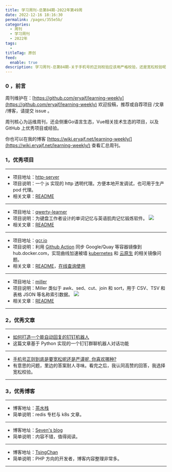 ```yaml
---
title: 学习周刊-总第84期-2022年第49周
date: 2022-12-16 18:16:30
permalink: /pages/355e5b/
categories:
  - 周刊
  - 学习周刊
  - 2022年
tags:
  -
titleTag: 原创
feed:
  enable: true
description: 学习周刊-总第84期-关于手机号的正则校验应该用严格校验，还是宽松校验呢
---
```


### 0 ，前言

周刊维护在：[https://github.com/eryajf/learning-weekly](https://github.com/eryajf/learning-weekly)  欢迎投稿，推荐或自荐项目 /文章 /博客，请提交 issue 。

周刊核心为运维周刊，还会侧重Go语言生态，Vue相关技术生态的项目，以及 GitHub 上优秀项目或经验。

你也可以在我的博客 [https://wiki.eryajf.net/learning-weekly/](https://wiki.eryajf.net/learning-weekly/) 查看汇总周刊。


### 1，优秀项目

---

- 项目地址：[http-server](https://github.com/http-party/http-server)
- 项目说明：一个 js 实现的 http 透明代理。方便本地开发调试，也可用于生产 pod 代理。
- 相关文章：[README](https://github.com/http-party/http-server#readme)

---

- 项目地址：[qwerty-learner](https://github.com/Kaiyiwing/qwerty-learner)
- 项目说明：为键盘工作者设计的单词记忆与英语肌肉记忆锻炼软件。
  ![](http://t.eryajf.net/imgs/2022/12/86ae7415aad2c7cf.png)
- 相关文章：[README](https://github.com/Kaiyiwing/qwerty-learner#readme)

---

- 项目地址：[gcr.io](https://github.com/x-mirrors/gcr.io)
- 项目说明：利用 [Github Action](https://github.com/x-actions/python3-cisctl) 同步 Google/Quay 等容器镜像到 hub.docker.com，实现曲线加速被墙 [kubernetes](https://www.xiexianbin.cn/kubernetes) 和 [云原生](https://www.xiexianbin.cn/cloud-native) 的相关镜像问题。
- 相关文章：[README](https://github.com/x-mirrors/gcr.io#readme)，[在线查询使用](https://mirrors.kb.cx/)

---

- 项目地址：[miller](https://github.com/johnkerl/miller)
- 项目说明：Miller 类似于 awk、sed、cut、join 和 sort，用于 CSV、TSV 和表格 JSON 等名称索引数据。
  ![](http://t.eryajf.net/imgs/2022/12/918986c0c1b64d5d.png)
- 相关文章：[README](https://github.com/johnkerl/miller#readme)

---

### 2，优秀文章

---

- [如何打造一个能自动回复的钉钉机器人](https://developer.aliyun.com/article/1064528)
- 这篇文章基于 Python 实现的一个钉钉群聊机器人对话功能

---

- [手机号正则到底是要宽松呢还是严谨呢, 你喜欢哪种?](https://www.zhihu.com/question/333400359)
- 有意思的问题，里边的答案耐人寻味。看完之后，我认同高赞的回答，我选择宽松校验。

---

### 3，优秀博客

---

- 博客地址：[茶水栈](https://32e.co/)
- 简单说明：redis 专栏与 k8s 文章。

---

- 博客地址：[Seven's blog](https://blog.diqigan.cn/)
- 简单说明：内容不错，值得阅读。

---

- 博客地址：[TsingChan](http://www.9ong.com/archives.html)
- 简单说明：PHP 方向的开发者，博客内容整理非常多。

---